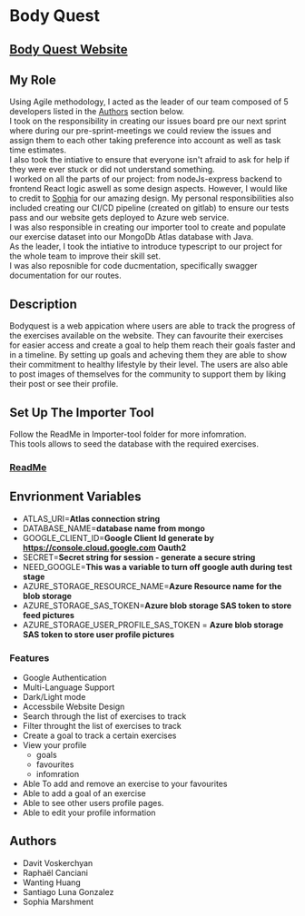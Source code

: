 # Body Quest

## [Body Quest Website](https://bodyquest.azurewebsites.net/)

## My Role

Using Agile methodology, I acted as the leader of our team composed of 5 developers listed in the [Authors](#authors) section below. <br> I took on the responsibility in creating our issues board pre our next sprint where during our pre-sprint-meetings we could review the issues and assign them to each other taking preference into account as well as task time estimates.<br> I also took the intiative to ensure that everyone isn't afraid to ask for help if they were ever stuck or did not understand something. <br> I worked on all the parts of our project: from nodeJs-express backend to frontend React logic aswell as some design aspects. However, I would like to credit to [Sophia](#authors) for our amazing design. My personal responsibilities also included creating our CI/CD pipeline (created on gitlab) to ensure our tests pass and our website gets deployed to Azure web service. <br> I was also responsible in creating our importer tool to create and populate our exercise dataset into our MongoDb Atlas database with Java. <br> As the leader, I took the intiative to introduce typescript to our project for the whole team to improve their skill set. <br> I was also reposnible for code ducmentation, specifically swagger documentation for our routes.

## Description

Bodyquest is a web appication where users are able to track the progress of the exercises available on the website.
They can favourite their exercises for easier access and create a goal to help them reach their goals faster and in a timeline.
By setting up goals and acheving them they are able to show their commitment to healthy lifestyle by their level.
The users are also able to post images of themselves for the community to support them by liking their post or see their profile.

## Set Up The Importer Tool

Follow the ReadMe in Importer-tool folder for more infomration. <br>
This tools allows to seed the database with the required exercises.

### [ReadMe](./Importer-tool/ReadMe.md)

## Envrionment Variables

- ATLAS_URI=**Atlas connection string**
- DATABASE_NAME=**database name from mongo**
- GOOGLE_CLIENT_ID=**Google Client Id generate by https://console.cloud.google.com Oauth2**
- SECRET=**Secret string for session - generate a secure string**
- NEED_GOOGLE=**This was a variable to turn off google auth during test stage**
- AZURE_STORAGE_RESOURCE_NAME=**Azure Resource name for the blob storage**
- AZURE_STORAGE_SAS_TOKEN=**Azure blob storage SAS token to store feed pictures**
- AZURE_STORAGE_USER_PROFILE_SAS_TOKEN = **Azure blob storage SAS token to store user profile pictures**

### Features

- Google Authentication
- Multi-Language Support
- Dark/Light mode
- Accessbile Website Design
- Search through the list of exercises to track
- Filter throught the list of exercises to track
- Create a goal to track a certain exercises
- View your profile
  - goals
  - favourites
  - infomration
- Able To add and remove an exercise to your favourites
- Able to add a goal of an exercise
- Able to see other users profile pages.
- Able to edit your profile information

## Authors

- Davit Voskerchyan
- Raphaël Canciani
- Wanting Huang
- Santiago Luna Gonzalez
- Sophia Marshment
